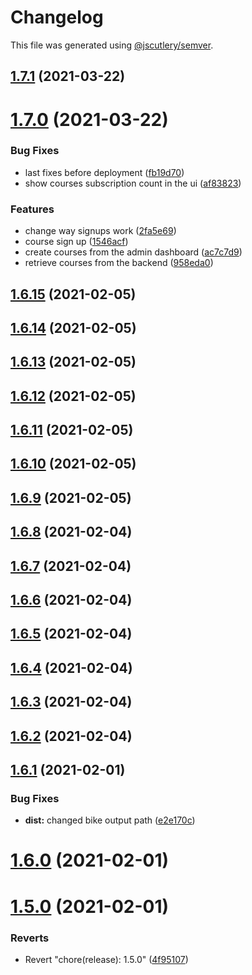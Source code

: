 # Changelog

This file was generated using [@jscutlery/semver](https://github.com/jscutlery/semver).

## [1.7.1](https://github.com/LuckeeDev/csl/compare/v1.7.0...v1.7.1) (2021-03-22)



# [1.7.0](https://github.com/LuckeeDev/csl/compare/v1.6.15...v1.7.0) (2021-03-22)


### Bug Fixes

* last fixes before deployment ([fb19d70](https://github.com/LuckeeDev/csl/commit/fb19d70cc10955134b25df7a0ddfcbe8d220ddb8))
* show courses subscription count in the ui ([af83823](https://github.com/LuckeeDev/csl/commit/af83823df1532ee21dbc563e0e4c1a23be4ce8ee))


### Features

* change way signups work ([2fa5e69](https://github.com/LuckeeDev/csl/commit/2fa5e695d566bbee1856c4cb1ec88ee9bf7e70a2))
* course sign up ([1546acf](https://github.com/LuckeeDev/csl/commit/1546acfcfb2fa192ec9c77ad8631a418decd5d0f))
* create courses from the admin dashboard ([ac7c7d9](https://github.com/LuckeeDev/csl/commit/ac7c7d91d2a6e2cccb6570b160af38e78a2a9dee))
* retrieve courses from the backend ([958eda0](https://github.com/LuckeeDev/csl/commit/958eda084a0b24472c7f77804de51dd5ffffba2e))



## [1.6.15](https://github.com/LuckeeDev/csl/compare/v1.6.14...v1.6.15) (2021-02-05)



## [1.6.14](https://github.com/LuckeeDev/csl/compare/v1.6.13...v1.6.14) (2021-02-05)



## [1.6.13](https://github.com/LuckeeDev/csl/compare/v1.6.12...v1.6.13) (2021-02-05)



## [1.6.12](https://github.com/LuckeeDev/csl/compare/v1.6.11...v1.6.12) (2021-02-05)



## [1.6.11](https://github.com/LuckeeDev/csl/compare/v1.6.10...v1.6.11) (2021-02-05)



## [1.6.10](https://github.com/LuckeeDev/csl/compare/v1.6.9...v1.6.10) (2021-02-05)



## [1.6.9](https://github.com/LuckeeDev/csl/compare/v1.6.8...v1.6.9) (2021-02-05)



## [1.6.8](https://github.com/LuckeeDev/csl/compare/v1.6.7...v1.6.8) (2021-02-04)



## [1.6.7](https://github.com/LuckeeDev/csl/compare/v1.6.6...v1.6.7) (2021-02-04)



## [1.6.6](https://github.com/LuckeeDev/csl/compare/v1.6.5...v1.6.6) (2021-02-04)



## [1.6.5](https://github.com/LuckeeDev/csl/compare/v1.6.4...v1.6.5) (2021-02-04)



## [1.6.4](https://github.com/LuckeeDev/csl/compare/v1.6.3...v1.6.4) (2021-02-04)



## [1.6.3](https://github.com/LuckeeDev/csl/compare/v1.6.2...v1.6.3) (2021-02-04)



## [1.6.2](https://github.com/LuckeeDev/csl/compare/v1.6.1...v1.6.2) (2021-02-04)



## [1.6.1](https://github.com/LuckeeDev/csl/compare/v1.6.0...v1.6.1) (2021-02-01)


### Bug Fixes

* **dist:** changed bike output path ([e2e170c](https://github.com/LuckeeDev/csl/commit/e2e170c51fe9e8f138d7ddf8869be2d4b87a2072))



# [1.6.0](https://github.com/LuckeeDev/csl/compare/v1.5.0...v1.6.0) (2021-02-01)



# [1.5.0](https://github.com/LuckeeDev/csl/compare/v1.4.3...v1.5.0) (2021-02-01)


### Reverts

* Revert "chore(release): 1.5.0" ([4f95107](https://github.com/LuckeeDev/csl/commit/4f9510760c7791d0c13ad9f0eb5388a261124b6d))
